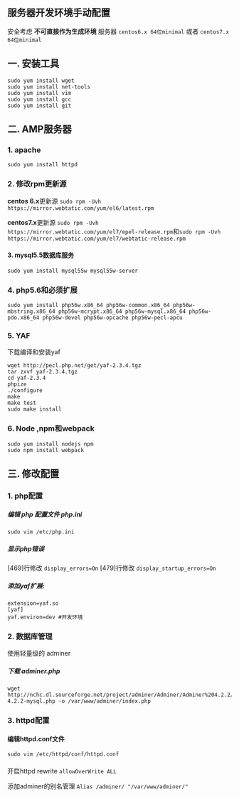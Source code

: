 服务器开发环境手动配置
------

安全考虑 **不可直接作为生成环境**
服务器 ```centos6.x 64位minimal``` 或者 ```centos7.x 64位minimal```


## 一. 安装工具

```
sudo yum install wget
sudo yum install net-tools
sudo yum install vim
sudo yum install gcc
sudo yum install git
```

## 二. AMP服务器

### 1. apache
```
sudo yum install httpd
```


### 2. 修改rpm更新源

 **centos 6.x**更新源 `sudo rpm -Uvh https://mirror.webtatic.com/yum/el6/latest.rpm`

 **centos7.x**更新源 `sudo rpm -Uvh https://mirror.webtatic.com/yum/el7/epel-release.rpm`和`sudo rpm -Uvh https://mirror.webtatic.com/yum/el7/webtatic-release.rpm`



#### 3. mysql5.5数据库服务
```
sudo yum install mysql55w mysql55w-server
```

### 4. php5.6和必须扩展
```
sudo yum install php56w.x86_64 php56w-common.x86_64 php56w-mbstring.x86_64 php56w-mcrypt.x86_64 php56w-mysql.x86_64 php56w-pdo.x86_64 php56w-devel php56w-opcache php56w-pecl-apcu
```

### 5. YAF
下载编译和安装yaf
```
wget http://pecl.php.net/get/yaf-2.3.4.tgz
tar zxvf yaf-2.3.4.tgz
cd yaf-2.3.4
phpize
./configure
make
make test
sudo make install
```

### 6. Node ,npm和webpack

```
sudo yum install nodejs npm
sudo npm install webpack
```

## 三. 修改配置

### 1. php配置

##### 编辑 php 配置文件 php.ini
```
sudo vim /etc/php.ini 
```

##### 显示php错误

[469]行修改 `display_errors=On`
[479]行修改 `display_startup_errors=On`

##### 添加yaf扩展:

```
extension=yaf.so
[yaf]
yaf.environ=dev #开发环境
```

### 2. 数据库管理

使用轻量级的 adminer

##### 下载 adminer.php
```
wget http://nchc.dl.sourceforge.net/project/adminer/Adminer/Adminer%204.2.2/adminer-4.2.2-mysql.php -o /var/www/adminer/index.php
```

### 3. httpd配置

#### 编辑httpd.conf文件

```
sudo vim /etc/httpd/conf/httpd.conf
```

#### 

开启httpd rewrite `allowOverWrite ALL`

添加adminer的别名管理 `Alias /adminer/ "/var/www/adminer/"` 
